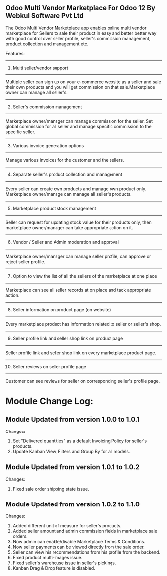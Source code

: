 Odoo Multi Vendor Marketplace For Odoo 12 By Webkul Software Pvt Ltd
--------------------------------------------------------------------

The Odoo Multi Vendor Marketplace <a href="https://apps.openerp.com/apps/modules/10.0/odoo_marketplace/"></a> app enables online multi vendor marketplace for Sellers to sale their product in easy and better better way with good control over seller profile, seller's commission management, product collection and management etc.

Features:

-------------------------------------------------------------------------------
1. Multi seller/vendor support
-------------------------------------------------------------------------------

Multiple seller can sign up on your e-commerce website as a seller and sale
their own products and you will get commission on that sale.Marketplace owner
can manage all seller's.



-------------------------------------------------------------------------------
2. Seller's commission management
-------------------------------------------------------------------------------

Marketplace owner/manager can manage commission for the seller. Set global
commission for all seller and manage specific commission to the specific seller.


-------------------------------------------------------------------------------
3. Various invoice generation options
-------------------------------------------------------------------------------

Manage various invoices for the customer and the sellers.


-------------------------------------------------------------------------------
4. Separate seller's product collection and management
-------------------------------------------------------------------------------

Every seller can create own products and manage own product only.
Marketplace owner/manage can manage all seller's products.


-------------------------------------------------------------------------------
5. Marketplace product stock management
-------------------------------------------------------------------------------

Seller can request for updating stock value for their products only, then
marketplace owner/manager can take appropriate action on it.


-------------------------------------------------------------------------------
6. Vendor / Seller and Admin moderation and approval
-------------------------------------------------------------------------------

Marketplace owner/manager can manage seller profile, can approve or reject
seller profile.


-------------------------------------------------------------------------------
7. Option to view the list of all the sellers of the marketplace at one place
-------------------------------------------------------------------------------

Marketplace can see all seller records at on place and tack appropriate action.


-------------------------------------------------------------------------------
8. Seller information on product page (on website)
-------------------------------------------------------------------------------

Every marketplace product has information related to seller or seller's shop.


-------------------------------------------------------------------------------
9. Seller profile link and seller shop link on product page
-------------------------------------------------------------------------------

Seller profile link and seller shop link on every marketplace product page.

-------------------------------------------------------------------------------
10. Seller reviews on seller profile page
-------------------------------------------------------------------------------

Customer can see reviews for seller on corresponding seller's profile page.


Module Change Log:
==================

Module Updated from version 1.0.0 to 1.0.1
-------------------------------------------
Changes:
01. Set "Delivered quantities" as a default Invoicing Policy for seller's products.
02. Update Kanban View, Filters and Group By for all models.

Module Updated from version 1.0.1 to 1.0.2
-------------------------------------------
Changes:
01. Fixed sale order shipping state issue.

Module Updated from version 1.0.2 to 1.1.0
-------------------------------------------
Changes:
01. Added different unit of measure for seller's products.
02. Added seller amount and admin commission fields in marketplace sale orders.
03. Now admin can enable/disable Marketplace Terms & Conditions.
04. Now seller payments can be viewed directly from the sale order.
05. Seller can view his recommendations from his profile from the backend.
06. Fixed product multi-images issue.
07. Fixed seller's warehouse issue in seller's pickings.
08. Kanban Drag & Drop feature is disabled.
